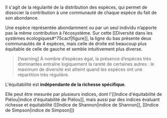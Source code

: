 Il s'agit de la régularité de la distribution des espèces, qui permet de dissocier la contribution à une communauté de chaque espèce du fait de son abondance.

Une espèce représentée abondamment ou par un seul individu n’apporte pas la même contribution à l’écosystème. Sur cette [[Diversité dans les systèmes écologiques#^75cacf|figure]], la ligne du bas présente deux communautés de 4 espèces, mais celle de droite est beaucoup plus équitable de celle de gauche et semble intuitivement plus diverse.

>[!warning] À nombre d’espèces égal, la présence d’espèces très dominantes entraîne logiquement la rareté de certaines autres : le maximum de diversité est atteint quand les espèces ont une répartition très régulière.

L'équitabilité est **indépendante de la richesse spécifique**.

Elle peut être mesurée par plusieurs indices, dont l'[[Indice d'équitabilité de Piélou|indice d'équitabilité de Piélou]], mais aussi par des indices évaluant richesse et équitabilité ([[Indice de Shannon|indice de Shannon]], [[Indice de Simpson|indice de Simpson]])